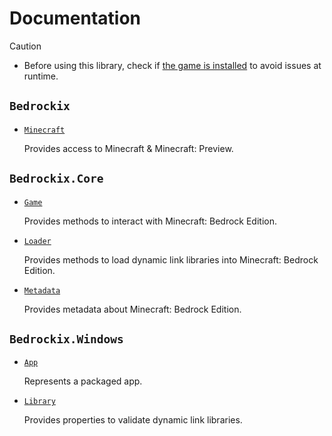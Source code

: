 # Documentation

> [!CAUTION]
> - Before using this library, check if [the game is installed](Bedrockix.Windows/App.md#appinstalled) to avoid issues at runtime.

## `Bedrockix`

- [`Minecraft`](Bedrockix/Minecraft.md)

    Provides access to Minecraft & Minecraft: Preview.

## `Bedrockix.Core`

- [`Game`](Bedrockix.Core/Game.md)

    Provides methods to interact with Minecraft: Bedrock Edition.

- [`Loader`](Bedrockix.Core/Loader.md)

    Provides methods to load dynamic link libraries into Minecraft: Bedrock Edition.

- [`Metadata`](Bedrockix.Core/Metadata.md)

    Provides metadata about Minecraft: Bedrock Edition.

## `Bedrockix.Windows`

- [`App`](Bedrockix.Windows/App.md)

    Represents a packaged app.

- [`Library`](Bedrockix.Windows/Library.md)

    Provides properties to validate dynamic link libraries.